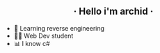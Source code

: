 <h2 align="center">
· Hello i'm archid ·
</h2>

- 🧠 Learning reverse engineering
- 👨‍🎓 Web Dev student
- 📊 I know c#
